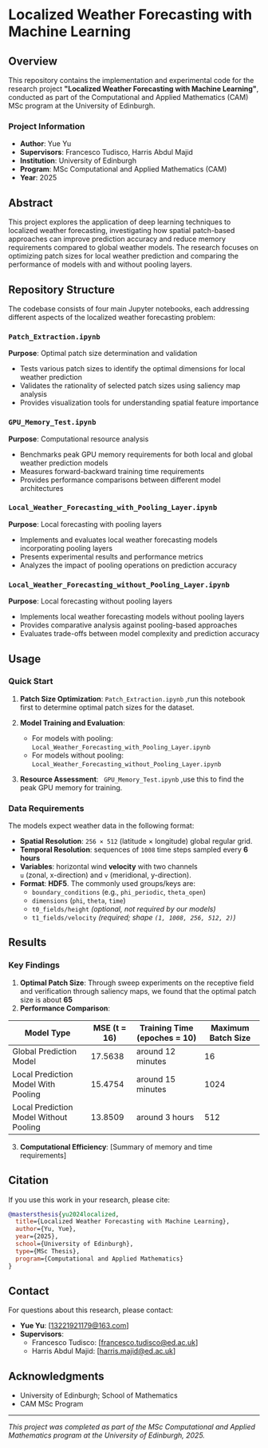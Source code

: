 # Localized Weather Forecasting with Machine Learning

## Overview

This repository contains the implementation and experimental code for the research project **"Localized Weather Forecasting with Machine Learning"**, conducted as part of the Computational and Applied Mathematics (CAM) MSc program at the University of Edinburgh.

### Project Information
- **Author**: Yue Yu
- **Supervisors**: Francesco Tudisco, Harris Abdul Majid
- **Institution**: University of Edinburgh
- **Program**: MSc Computational and Applied Mathematics (CAM)
- **Year**: 2025

## Abstract

This project explores the application of deep learning techniques to localized weather forecasting, investigating how spatial patch-based approaches can improve prediction accuracy and reduce memory requirements compared to global weather models. The research focuses on optimizing patch sizes for local weather prediction and comparing the performance of models with and without pooling layers.

## Repository Structure

The codebase consists of four main Jupyter notebooks, each addressing different aspects of the localized weather forecasting problem:

### `Patch_Extraction.ipynb`
**Purpose**: Optimal patch size determination and validation
- Tests various patch sizes to identify the optimal dimensions for local weather prediction
- Validates the rationality of selected patch sizes using saliency map analysis
- Provides visualization tools for understanding spatial feature importance

### `GPU_Memory_Test.ipynb`
**Purpose**: Computational resource analysis
- Benchmarks peak GPU memory requirements for both local and global weather prediction models
- Measures forward-backward training time requirements
- Provides performance comparisons between different model architectures

### `Local_Weather_Forecasting_with_Pooling_Layer.ipynb`
**Purpose**: Local forecasting with pooling layers
- Implements and evaluates local weather forecasting models incorporating pooling layers
- Presents experimental results and performance metrics
- Analyzes the impact of pooling operations on prediction accuracy

### `Local_Weather_Forecasting_without_Pooling_Layer.ipynb`
**Purpose**: Local forecasting without pooling layers
- Implements local weather forecasting models without pooling layers
- Provides comparative analysis against pooling-based approaches
- Evaluates trade-offs between model complexity and prediction accuracy


## Usage

### Quick Start

1. **Patch Size Optimization**:
   `Patch_Extraction.ipynb`
   ,run this notebook first to determine optimal patch sizes for the dataset.

2. **Model Training and Evaluation**:
   - For models with pooling: `Local_Weather_Forecasting_with_Pooling_Layer.ipynb`
   - For models without pooling: `Local_Weather_Forecasting_without_Pooling_Layer.ipynb`

3. **Resource Assessment**:
   ` GPU_Memory_Test.ipynb`
   ,use this to find the peak GPU memory for training.

### Data Requirements

The models expect weather data in the following format:
- **Spatial Resolution**: `256 × 512` (latitude × longitude) global regular grid.
- **Temporal Resolution**: sequences of `1008` time steps sampled every **6 hours**  
- **Variables**: horizontal wind **velocity** with two channels  
  `u` (zonal, x-direction) and `v` (meridional, y-direction).
- **Format**: **HDF5**. The commonly used groups/keys are:
  - `boundary_conditions` (e.g., `phi_periodic`, `theta_open`)
  - `dimensions` (`phi`, `theta`, `time`)
  - `t0_fields/height`  *(optional, not required by our models)*
  - `t1_fields/velocity`  *(required; shape `(1, 1008, 256, 512, 2)`)*

## Results

### Key Findings

1. **Optimal Patch Size**: Through sweep experiments on the receptive field and verification through saliency maps, we found that the optimal patch size is about **65**
2. **Performance Comparison**:

| Model Type | MSE (t = 16) | Training Time (epoches = 10) |  Maximum Batch Size |
|------------|--------------|------------------------------|---------------------|
| Global Prediction Model | 17.5638 | around 12 minutes | 16 |
| Local Prediction Model With Pooling | 15.4754 | around 15 minutes | 1024|
| Local Prediction Model Without Pooling | 13.8509 | around 3 hours | 512 |

3. **Computational Efficiency**: [Summary of memory and time requirements]




## Citation

If you use this work in your research, please cite:

```bibtex
@mastersthesis{yu2024localized,
  title={Localized Weather Forecasting with Machine Learning},
  author={Yu, Yue},
  year={2025},
  school={University of Edinburgh},
  type={MSc Thesis},
  program={Computational and Applied Mathematics}
}
```


## Contact

For questions about this research, please contact:
- **Yue Yu**: [13221921179@163.com]
- **Supervisors**: 
  - Francesco Tudisco: [francesco.tudisco@ed.ac.uk]
  - Harris Abdul Majid: [harris.majid@ed.ac.uk]

## Acknowledgments

- University of Edinburgh; School of Mathematics
- CAM MSc Program

---

*This project was completed as part of the MSc Computational and Applied Mathematics program at the University of Edinburgh, 2025.*
